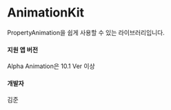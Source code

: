 # AnimationKit
PropertyAnimation을 쉽게 사용할 수 있는 라이브러리입니다.

#### 지원 앱 버전
Alpha Animation은 10.1 Ver 이상

#### 개발자
김준
